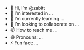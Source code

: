 - 👋 Hi, I’m @zabitt
- 👀 I’m interested in ...
- 🌱 I’m currently learning ...
- 💞️ I’m looking to collaborate on ...
- 📫 How to reach me ...
- 😄 Pronouns: ...
- ⚡ Fun fact: ...

<!---
zabitt/zabitt is a ✨ special ✨ repository because its `README.md` (this file) appears on your GitHub profile.
You can click the Preview link to take a look at your changes.
--->
